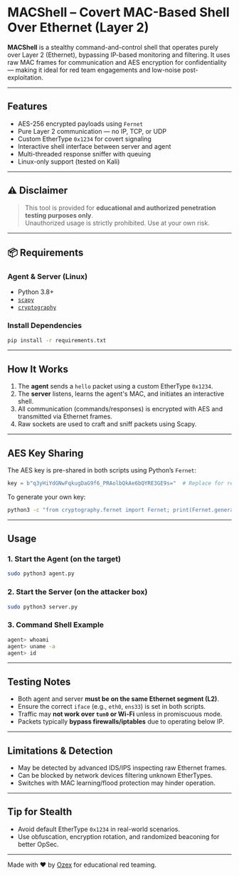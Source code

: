 #  MACShell – Covert MAC-Based Shell Over Ethernet (Layer 2)

**MACShell** is a stealthy command-and-control shell that operates purely over Layer 2 (Ethernet), bypassing IP-based monitoring and filtering. It uses raw MAC frames for communication and AES encryption for confidentiality — making it ideal for red team engagements and low-noise post-exploitation.

---

##  Features

-  AES-256 encrypted payloads using `Fernet`
-  Pure Layer 2 communication — no IP, TCP, or UDP
-  Custom EtherType `0x1234` for covert signaling
-  Interactive shell interface between server and agent
-  Multi-threaded response sniffer with queuing
-  Linux-only support (tested on Kali)

---

## ⚠️ Disclaimer

> This tool is provided for **educational and authorized penetration testing purposes only**.  
> Unauthorized usage is strictly prohibited. Use at your own risk.

---

## 📦 Requirements

### Agent & Server (Linux)
- Python 3.8+
- [`scapy`](https://scapy.net/)
- [`cryptography`](https://pypi.org/project/cryptography/)

### Install Dependencies
```bash
pip install -r requirements.txt
```

---

##  How It Works

1. The **agent** sends a `hello` packet using a custom EtherType `0x1234`.
2. The **server** listens, learns the agent's MAC, and initiates an interactive shell.
3. All communication (commands/responses) is encrypted with AES and transmitted via Ethernet frames.
4. Raw sockets are used to craft and sniff packets using Scapy.

---

##  AES Key Sharing

The AES key is pre-shared in both scripts using Python’s `Fernet`:

```python
key = b"q3yHiYdGNwFqkugDaG9f6_PRAolbQkAe6bQYRE3GE9s="  # Replace for real ops
```

To generate your own key:
```bash
python3 -c "from cryptography.fernet import Fernet; print(Fernet.generate_key().decode())"
```

---

##  Usage

### 1. Start the Agent (on the target)
```bash
sudo python3 agent.py
```

### 2. Start the Server (on the attacker box)
```bash
sudo python3 server.py
```

### 3. Command Shell Example
```bash
agent> whoami
agent> uname -a
agent> id
```

---

##  Testing Notes

- Both agent and server **must be on the same Ethernet segment (L2)**.
- Ensure the correct `iface` (e.g., `eth0`, `ens33`) is set in both scripts.
- Traffic may **not work over `tun0` or Wi-Fi** unless in promiscuous mode.
- Packets typically **bypass firewalls/iptables** due to operating below IP.

---

##  Limitations & Detection

-  May be detected by advanced IDS/IPS inspecting raw Ethernet frames.
-  Can be blocked by network devices filtering unknown EtherTypes.
-  Switches with MAC learning/flood protection may hinder operation.

---

##  Tip for Stealth

- Avoid default EtherType `0x1234` in real-world scenarios.
- Use obfuscation, encryption rotation, and randomized beaconing for better OpSec.

---

Made with ❤️ by [Ozex](https://github.com/Ozex) for educational red teaming.
